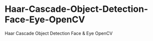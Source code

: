 # Haar-Cascade-Object-Detection-Face-Eye-OpenCV
Haar Cascade Object Detection Face &amp; Eye OpenCV
